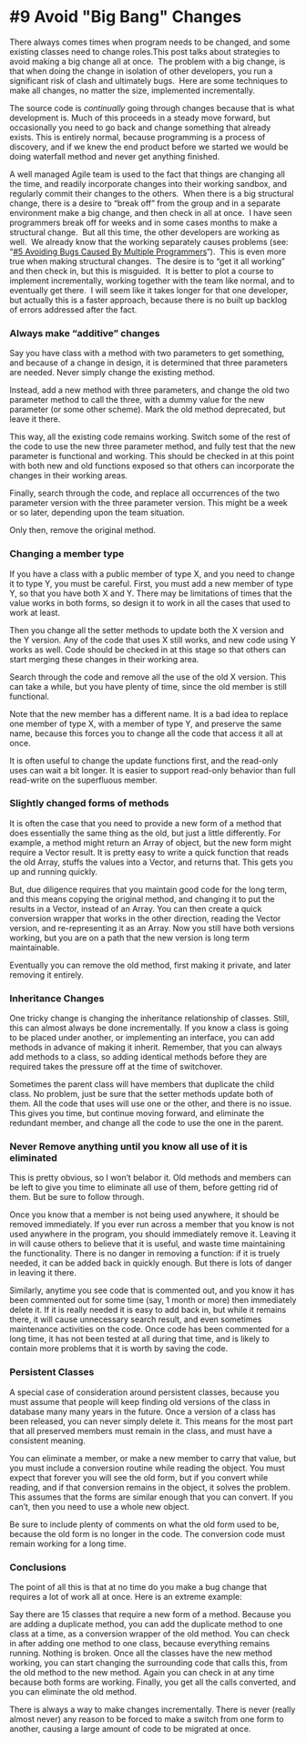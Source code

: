 #  #9 Avoid "Big Bang" Changes

There always comes times when program needs to be changed, and some existing classes need to change roles.This post talks about strategies to avoid making a big change all at once.  The problem with a big change, is that when doing the change in isolation of other developers, you run a significant risk of clash and ultimately bugs.  Here are some techniques to make all changes, no matter the size, implemented incrementally.  

The source code is _continually_ going through changes because that is what development is. Much of this proceeds in a steady move forward, but occasionally you need to go back and change something that already exists. This is entirely normal, because programming is a process of discovery, and if we knew the end product before we started we would be doing waterfall method and never get anything finished. 

A well managed Agile team is used to the fact that things are changing all the time, and readily incorporate changes into their working sandbox, and regularly commit their changes to the others.  When there is a big structural change, there is a desire to “break off” from the group and in a separate environment make a big change, and then check in all at once.  I have seen programmers break off for weeks and in some cases months to make a structural change.  But all this time, the other developers are working as well.  We already know that the working separately causes problems (see:  “[#5 Avoiding Bugs Caused By Multiple Programmers](https://agiletribe.purplehillsbooks.com/2011/10/03/5-avoiding-bugs-caused-by-multiple-programmers/)“).  This is even more true when making structural changes.  The desire is to “get it all working” and then check in, but this is misguided.  It is better to plot a course to implement incrementally, working together with the team like normal, and to eventually get there.  I will seem like it takes longer for that one developer, but actually this is a faster approach, because there is no built up backlog of errors addressed after the fact.

### Always make “additive” changes

Say you have class with a method with two parameters to get something, and because of a change in design, it is determined that three parameters are needed. Never simply change the existing method.  

Instead, add a new method with three parameters, and change the old two parameter method to call the three, with a dummy value for the new parameter (or some other scheme). Mark the old method deprecated, but leave it there.  

This way, all the existing code remains working. Switch some of the rest of the code to use the new three parameter method, and fully test that the new parameter is functional and working. This should be checked in at this point with both new and old functions exposed so that others can incorporate the changes in their working areas.

Finally, search through the code, and replace all occurrences of the two parameter version with the three parameter version. This might be a week or so later, depending upon the team situation.

Only then, remove the original method.

### Changing a member type

If you have a class with a public member of type X, and you need to change it to type Y, you must be careful. First, you must add a new member of type Y, so that you have both X and Y. There may be limitations of times that the value works in both forms, so design it to work in all the cases that used to work at least.  

Then you change all the setter methods to update both the X version and the Y version. Any of the code that uses X still works, and new code using Y works as well. Code should be checked in at this stage so that others can start merging these changes in their working area.  

Search through the code and remove all the use of the old X version. This can take a while, but you have plenty of time, since the old member is still functional. 

Note that the new member has a different name. It is a bad idea to replace one member of type X, with a member of type Y, and preserve the same name, because this forces you to change all the code that access it all at once.  

It is often useful to change the update functions first, and the read-only uses can wait a bit longer. It is easier to support read-only behavior than full read-write on the superfluous member.

### Slightly changed forms of methods

It is often the case that you need to provide a new form of a method that does essentially the same thing as the old, but just a little differently. For example, a method might return an Array of object, but the new form might require a Vector result. It is pretty easy to write a quick function that reads the old Array, stuffs the values into a Vector, and returns that. This gets you up and running quickly.

But, due diligence requires that you maintain good code for the long term, and this means copying the original method, and changing it to put the results in a Vector, instead of an Array. You can then create a quick conversion wrapper that works in the other direction, reading the Vector version, and re-representing it as an Array. Now you still have both versions working, but you are on a path that the new version is long term maintainable.  

Eventually you can remove the old method, first making it private, and later removing it entirely.

### Inheritance Changes

One tricky change is changing the inheritance relationship of classes. Still, this can almost always be done incrementally. If you know a class is going to be placed under another, or implementing an interface, you can add methods in advance of making it inherit. Remember, that you can always add methods to a class, so adding identical methods before they are required takes the pressure off at the time of switchover.

Sometimes the parent class will have members that duplicate the child class. No problem, just be sure that the setter methods update both of them. All the code that uses will use one or the other, and there is no issue. This gives you time, but continue moving forward, and eliminate the redundant member, and change all the code to use the one in the parent.

### Never Remove anything until you know all use of it is eliminated

This is pretty obvious, so I won’t belabor it. Old methods and members can be left to give you time to eliminate all use of them, before getting rid of them. But be sure to follow through.  

Once you know that a member is not being used anywhere, it should be removed immediately. If you ever run across a member that you know is not used anywhere in the program, you should immediately remove it. Leaving it in will cause others to believe that it is useful, and waste time maintaining the functionality. There is no danger in removing a function: if it is truely needed, it can be added back in quickly enough. But there is lots of danger in leaving it there.  

Similarly, anytime you see code that is commented out, and you know it has been commented out for some time (say, 1 month or more) then immediately delete it. If it is really needed it is easy to add back in, but while it remains there, it will cause unnecessary search result, and even sometimes maintenance activities on the code. Once code has been commented for a long time, it has not been tested at all during that time, and is likely to contain more problems that it is worth by saving the code.

### Persistent Classes

A special case of consideration around persistent classes, because you must assume that people will keep finding old versions of the class in database many many years in the future. Once a version of a class has been released, you can never simply delete it. This means for the most part that all preserved members must remain in the class, and must have a consistent meaning.  

You can eliminate a member, or make a new member to carry that value, but you must include a conversion routine while reading the object. You must expect that forever you will see the old form, but if you convert while reading, and if that conversion remains in the object, it solves the problem. This assumes that the forms are similar enough that you can convert. If you can’t, then you need to use a whole new object.

Be sure to include plenty of comments on what the old form used to be, because the old form is no longer in the code. The conversion code must remain working for a long time.

### Conclusions

The point of all this is that at no time do you make a bug change that requires a lot of work all at once. Here is an extreme example:  

Say there are 15 classes that require a new form of a method. Because you are adding a duplicate method, you can add the duplicate method to one class at a time, as a conversion wrapper of the old method. You can check in after adding one method to one class, because everything remains running. Nothing is broken. Once all the classes have the new method working, you can start changing the surrounding code that calls this, from the old method to the new method. Again you can check in at any time because both forms are working. Finally, you get all the calls converted, and you can eliminate the old method.  

There is always a way to make changes incrementally. There is never (really almost never) any reason to be forced to make a switch from one form to another, causing a large amount of code to be migrated at once.